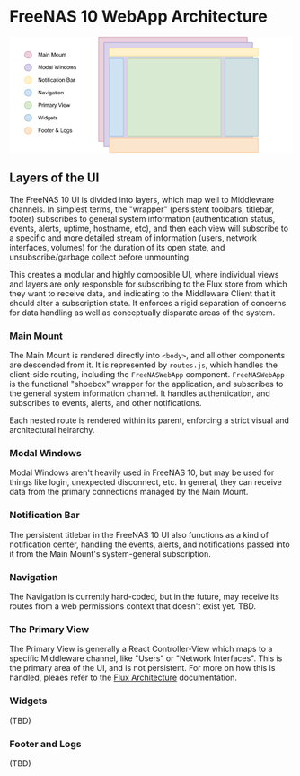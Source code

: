 FreeNAS 10 WebApp Architecture
==============================

![A stacked diagram representing the FreeNAS 10 UI's "layers"](images/architecture/freenas_webapp.png)

## Layers of the UI
The FreeNAS 10 UI is divided into layers, which map well to Middleware channels. In simplest terms, the "wrapper" (persistent toolbars, titlebar, footer) subscribes to general system information (authentication status, events, alerts, uptime, hostname, etc), and then each view will subscribe to a specific and more detailed stream of information (users, network interfaces, volumes) for the duration of its open state, and unsubscribe/garbage collect before unmounting.

This creates a modular and highly composible UI, where individual views and layers are only responsble for subscribing to the Flux store from which they want to receive data, and indicating to the Middleware Client that it should alter a subscription state. It enforces a rigid separation of concerns for data handling as well as conceptually disparate areas of the system.

### Main Mount
The Main Mount is rendered directly into `<body>`, and all other components are descended from it. It is represented by `routes.js`, which handles the client-side routing, including the `FreeNASWebApp` component. `FreeNASWebApp` is the functional "shoebox" wrapper for the application, and subscribes to the general system information channel. It handles authentication, and subscribes to events, alerts, and other notifications.

Each nested route is rendered within its parent, enforcing a strict visual and architectural heirarchy.

### Modal Windows
Modal Windows aren't heavily used in FreeNAS 10, but may be used for things like login, unexpected disconnect, etc. In general, they can receive data from the primary connections managed by the Main Mount.

### Notification Bar
The persistent titlebar in the FreeNAS 10 UI also functions as a kind of notification center, handling the events, alerts, and notifications passed into it from the Main Mount's system-general subscription.

### Navigation
The Navigation is currently hard-coded, but in the future, may receive its routes from a web permissions context that doesn't exist yet. TBD.

### The Primary View
The Primary View is generally a React Controller-View which maps to a specific Middleware channel, like "Users" or "Network Interfaces". This is the primary area of the UI, and is not persistent. For more on how this is handled, pleaes refer to the [Flux Architecture](flux.md) documentation.

### Widgets
(TBD)

### Footer and Logs
(TBD)
